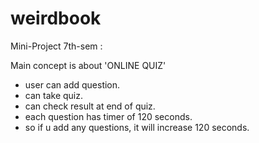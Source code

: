 # weirdbook
Mini-Project 7th-sem :

Main concept is about 'ONLINE QUIZ'
- user can add question.
- can take quiz.
- can check result at end of quiz.
- each question has timer of 120 seconds.
- so if u add any questions, it will increase 120 seconds.

